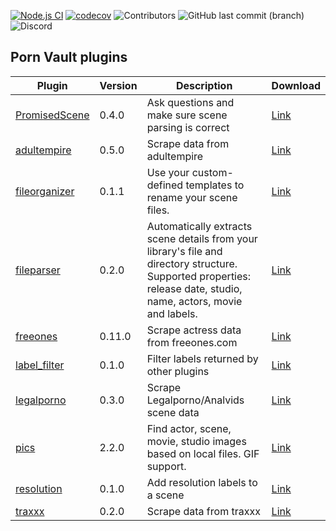 [![Node.js CI](https://github.com/porn-vault/plugins/actions/workflows/nodejs.yml/badge.svg)](https://github.com/porn-vault/plugins/actions/workflows/nodejs.yml)
[![codecov](https://codecov.io/gh/porn-vault/plugins/branch/master/graph/badge.svg?token=BL7X51KUGW)](https://codecov.io/gh/porn-vault/plugins)
![Contributors](https://img.shields.io/github/contributors/porn-vault/plugins)
![GitHub last commit (branch)](https://img.shields.io/github/last-commit/porn-vault/plugins/master)
![Discord](https://img.shields.io/discord/652499331265331245)

## Porn Vault plugins

| Plugin                                                                                                        | Version | Description                                                                                                                                                        | Download                                                                                  |
| ------------------------------------------------------------------------------------------------------------- | ------- | ------------------------------------------------------------------------------------------------------------------------------------------------------------------ | ----------------------------------------------------------------------------------------- |
| [PromisedScene](https://github.com/porn-vault/porn-vault-plugins/blob/master/plugins/PromisedScene/README.md) | 0.4.0   | Ask questions and make sure scene parsing is correct                                                                                                               | [Link](https://raw.githubusercontent.com/porn-vault/plugins/master/dist/PromisedScene.js) |
| [adultempire](https://github.com/porn-vault/porn-vault-plugins/blob/master/plugins/adultempire/README.md)     | 0.5.0   | Scrape data from adultempire                                                                                                                                       | [Link](https://raw.githubusercontent.com/porn-vault/plugins/master/dist/adultempire.js)   |
| [fileorganizer](https://github.com/porn-vault/porn-vault-plugins/blob/master/plugins/fileorganizer/README.md) | 0.1.1   | Use your custom-defined templates to rename your scene files.                                                                                                      | [Link](https://raw.githubusercontent.com/porn-vault/plugins/master/dist/fileorganizer.js) |
| [fileparser](https://github.com/porn-vault/porn-vault-plugins/blob/master/plugins/fileparser/README.md)       | 0.2.0   | Automatically extracts scene details from your library&#x27;s file and directory structure. Supported properties: release date, studio, name, actors, movie and labels. | [Link](https://raw.githubusercontent.com/porn-vault/plugins/master/dist/fileparser.js)    |
| [freeones](https://github.com/porn-vault/porn-vault-plugins/blob/master/plugins/freeones/README.md)           | 0.11.0  | Scrape actress data from freeones.com                                                                                                                              | [Link](https://raw.githubusercontent.com/porn-vault/plugins/master/dist/freeones.js)      |
| [label_filter](https://github.com/porn-vault/porn-vault-plugins/blob/master/plugins/label_filter/README.md)   | 0.1.0   | Filter labels returned by other plugins                                                                                                                            | [Link](https://raw.githubusercontent.com/porn-vault/plugins/master/dist/label_filter.js)  |
| [legalporno](https://github.com/porn-vault/porn-vault-plugins/blob/master/plugins/legalporno/README.md)       | 0.3.0   | Scrape Legalporno/Analvids scene data                                                                                                                              | [Link](https://raw.githubusercontent.com/porn-vault/plugins/master/dist/legalporno.js)    |
| [pics](https://github.com/porn-vault/porn-vault-plugins/blob/master/plugins/pics/README.md)                   | 2.2.0   | Find actor, scene, movie, studio images based on local files. GIF support.                                                                                         | [Link](https://raw.githubusercontent.com/porn-vault/plugins/master/dist/pics.js)          |
| [resolution](https://github.com/porn-vault/porn-vault-plugins/blob/master/plugins/resolution/README.md)       | 0.1.0   | Add resolution labels to a scene                                                                                                                                   | [Link](https://raw.githubusercontent.com/porn-vault/plugins/master/dist/resolution.js)    |
| [traxxx](https://github.com/porn-vault/porn-vault-plugins/blob/master/plugins/traxxx/README.md)               | 0.2.0   | Scrape data from traxxx                                                                                                                                            | [Link](https://raw.githubusercontent.com/porn-vault/plugins/master/dist/traxxx.js)        |

